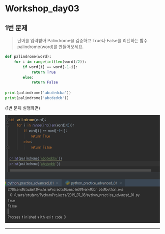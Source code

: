 # Workshop_day03



## 1번 문제

> 단어를 입력받아 Palindrome을 검증하고 True나 False를 리턴하는 함수 palindrome(word)를 만들어보세요.

```python
def palindrome(word):
    for i in range(int(len(word)/2)):
        if word[i] == word[-1-i]:
            return True
        else:
            return False

print(palindrome('abcdedcba'))
print(palindrome('abcdedcb'))
```

(1번 문제 실행화면)

![](img/workshop_01.png)

------------------------------------------------------------------------------------------------------------

